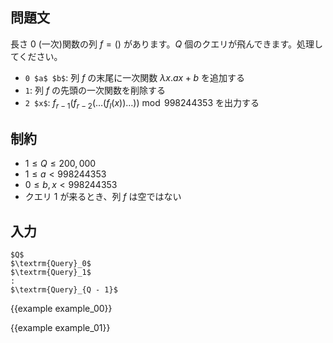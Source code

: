 問題文
---------

長さ $0$ (一次)関数の列 $f = ()$ があります。$Q$ 個のクエリが飛んできます。処理してください。

- `0 $a$ $b$`: 列 $f$ の末尾に一次関数 $\lambda x. ax + b$ を追加する
- `1`: 列 $f$ の先頭の一次関数を削除する
- `2 $x$`: $f _ {r - 1}(f _ {r - 2}(\dots (f _ l(x)) \dots)) \bmod 998244353$ を出力する

制約
---------

- $1 \leq Q \leq 200,000$
- $1 \leq a \lt 998244353$
- $0 \leq b, x \lt 998244353$
- クエリ $1$ が来るとき、列 $f$ は空ではない

入力
---------

~~~
$Q$
$\textrm{Query}_0$
$\textrm{Query}_1$
:
$\textrm{Query}_{Q - 1}$
~~~

{{example example_00}}

{{example example_01}}
